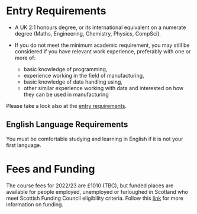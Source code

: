# Entry Requirements

* A UK 2:1 honours degree, or its international equivalent on a numerate degree (Maths, Engineering, Chemistry, Physics, CompSci).

* If you do not meet the minimum academic requirement, you may still be considered if you have relevant work experience, preferably with one or more of:

  * basic knowledge of programming,
  * experience working in the field of manufacturing,
  * basic knowledge of data handling using,
  * other similar experience working with data and interested on how they can be used in manufacturing 

<!-- * You MUST provide proof acceptable by the Home Office for [English](#english-language-requirements) at an acceptable level to understand the course. -->

<!-- If you are unsure whether you meet any criteria please send your CV to [bayes-training@ed.ac.uk](mailto:bayes-training@ed.ac.uk). -->
 Please take a look also at the [entry requirements](how_to_apply.md).


<a name = "english-language-requirements"></a>
## English Language Requirements

You must be comfortable studying and learning in English if it is not your first language.

<!-- Please confirm that you meet all requirements as early as possible &ndash; detail at [language requirements](http://www.edin.ac/pgdf-english); current restrictions due to COVID have increased delay registering for and taking any tests necessary. -->


<a name = "fees_and_funding"></a>
# Fees and Funding


The course fees for 2022/23 are £1010 (TBC), but funded places are available for people employed, unemployed or furloughed in Scotland who meet Scottish Funding Council eligibility criteria. Follow this [link](https://www.ed.ac.uk/bayes/about-us/our-work/education/workforce-development/how-to-apply) for more information on funding.  <!-- It is currently https://www.ed.ac.uk/bayes/about-us/our-work/education/workforce-development/how-to-apply but this will change when our new website goes live. -->


<!-- The *Scottish Funding Council (SFC) Upskilling Fund* is providing a __fixed number of fee waivers__ for participants who meet at least one of the following criteria. 

You qualfy for the fee waivers if one the following is true:

* anyone living in Scotland for the last three years for reasons other than education, 
* any EU citizen living in the EU no matter if student of worker
* anyone living in the rest of the UK and working for a Scottish employer (an employer which is based in or has a significant presence in Scotland).
* PhD students, RAs, and other academic staff at a Scottish or EU university (not including the rest of the UK). 
 
You do *not* qualify for fee waivers if all of the following applies:
* anyone living in England, Wales, or Northern Ireland without ties to a Scottish employer
* anyone in the world (outside Scotland and EU) without ties to a Scottish employer
* anyone living in Scotland for less than 3 years for work purposes.
* bachelor or master students currently enrolled in a Scottish university

If you do not qualify for the SFC funding you may still qualify for funding under the new [*National Transition Training Fund*](https://www.myworldofwork.co.uk/national-transition-training-fund).  

Please see [eligibility requirements for funding](https://www.ed.ac.uk/bayes/about-us/our-work/education/workforce-development/eligibility-funding), or contact [bayes-training@ed.ac.uk](mailto:bayes-training@ed.ac.uk) for more detail.

The __course fees for 2022/23 are £1010 __. While those who obtain fee waivers will be prioritised in allocating places, we do have availability for fee-paying participants, both within and outwith Scotland. -->



